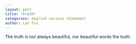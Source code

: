 ```yaml
---
layout: post
title: "truth"
categories: english serious statement
author: Lao Tsu
---
```

The truth is not always beautiful, nor beautiful words the truth.
